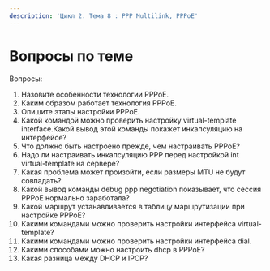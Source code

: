 ```yaml
---
description: 'Цикл 2. Тема 8 : PPP Multilink, PPPoE'
---
```


# Вопросы по теме

Вопросы:  
1. Назовите особенности технологии PPPoE.  
2. Каким образом работает технология PPPoE.  
3. Опишите этапы настройки PPPoE.  
4. Какой командой можно проверить настройку virtual-template interface.Какой вывод этой команды покажет инкапсуляцию на интерфейсе?  
5. Что должно быть настроено прежде, чем настраивать PPPoE?  
6. Надо ли настраивать инкапсуляцию PPP перед настройкой int virtual-template на сервере?  
7. Какая проблема может произойти, если размеры MTU не будут совпадать?  
8. Какой вывод команды debug ppp negotiation показывает, что сессия PPPoE нормально заработала?  
9. Какой маршрут устанавливается в таблицу маршрутизации при настройке PPPoE?  
10. Какими командами можно проверить настройки интерфейса virtual-template?  
11. Какими командами можно проверить настройки интерфейса dial.  
12. Какими способами можно настроить dhcp в PPPoE?  
13. Какая разница между DHCP и IPCP?  
  


